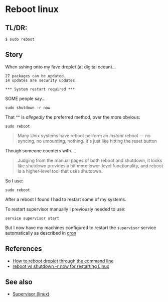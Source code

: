 ﻿# Reboot linux

## TL/DR:

	$ sudo reboot

## Story

When sshing onto my fave droplet (at digital ocean)...

```plaintext
27 packages can be updated.
14 updates are security updates.

*** System restart required ***
```

SOME people say...

	sudo shutdown -r now

That ^^ is *allegedly* the preferred method, over the more obvious:

	sudo reboot

> Many Unix systems have reboot perform an *instant* reboot &mdash; no syncing, no umounting, nothing. It's just like hitting the reset button

Though someone counters with....

> Judging from the manual pages of both reboot and shutdown, it looks like shutdown provides a bit more lower-level functionality, and reboot is a higher-level tool that uses shutdown.

So I use:

	sudo reboot

After a reboot I found I had to restart some of my systems.

To restart supervisor manually I previously needed to use:

	service supervisor start

But I now have my machines configured to restart the `supervisor` service automatically as described in [cron](cron.md)

## References

- [How to reboot droplet through the command line](https://www.digitalocean.com/community/questions/how-to-reboot-droplet-through-the-command-line-restart-apache-server)
- [reboot vs shutdown -r now for restarting Linux](http://superuser.com/questions/175391/reboot-vs-shutdown-r-now-for-restarting-linux)

## See also

- [Supervisor (linux)](supervisor.md)